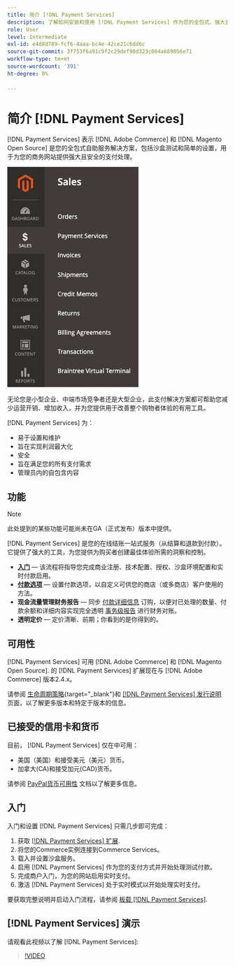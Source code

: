 ```yaml
---
title: 简介 [!DNL Payment Services]
description: 了解如何安装和使用 [!DNL Payment Services] 作为您的全包式、强大且安全的支付处理解决方案 [!DNL Adobe Commerce] 和 [!DNL Magento Open Source] 网站。
role: User
level: Intermediate
exl-id: e4d8d789-fcf6-4aaa-bc4e-42ce21c6dd6c
source-git-commit: 3f753f6a91c9f2c29def90d323c004a689056e71
workflow-type: tm+mt
source-wordcount: '391'
ht-degree: 0%

---
```


# 简介 [!DNL Payment Services]

[!DNL Payment Services] 表示 [!DNL Adobe Commerce] 和 [!DNL Magento Open Source] 是您的全包式自助服务解决方案，包括沙盒测试和简单的设置，用于为您的商务网站提供强大且安全的支付处理。

![[!DNL Payment Services] 扩展管理员视图](assets/admin-view.png)

无论您是小型企业、中端市场竞争者还是大型企业，此支付解决方案都可帮助您减少运营开销、增加收入，并为您提供用于改善整个购物者体验的有用工具。

[!DNL Payment Services] 为：

* 易于设置和维护
* 旨在实现利润最大化
* 安全
* 旨在满足您的所有支付需求
* 管理员内的自包含内容

## 功能

>[!NOTE]
>
>此处提到的某些功能可能尚未在GA（正式发布）版本中提供。

[!DNL Payment Services] 是您的在线结账一站式服务（从结算和退款到付款）。 它提供了强大的工具，为您提供为购买者创建最佳体验所需的洞察和控制。

* [**入门**](onboard.md) — 该流程将指导您完成商业注册、技术配置、授权、沙盒环境配置和实时付款启用。
* [**付款选项**](payments-options.md) — 设置付款选项，以自定义可供您的商店（或多商店）客户使用的方法。
* **现金流量管理财务报告** — 同步 [付款详细信息](order-payment-status.md) 订购，以便对已处理的数量、付款余额和详细内容实现完全透明 [事务级报告](payouts.md) 进行财务对账。
* **透明定价** — 定价清晰、前期；你看到的是你得到的。

## 可用性

[!DNL Payment Services] 可用 [!DNL Adobe Commerce] 和 [!DNL Magento Open Source]. 的 [!DNL Payment Services] 扩展现在与 [!DNL Adobe Commerce] 版本2.4.x。

请参阅 [生命周期策略](https://devdocs.magento.com/release/lifecycle-policy.html){target=&quot;_blank&quot;}和 [[!DNL Payment Services] 发行说明](release-notes.md) 页面，以了解更多版本和特定于版本的信息。

## 已接受的信用卡和货币

目前， [!DNL Payment Services] 仅在中可用：

* 美国（美国）和接受美元（美元）货币。
* 加拿大(CA)和接受加元(CAD)货币。

请参阅 [PayPal货币可用性](https://developer.paypal.com/docs/platforms/checkout/reference/country-availability-advanced-cards/) 文档以了解更多信息。

## 入门

入门和设置 [!DNL Payment Services] 只需几步即可完成：

1. 获取 [[!DNL Payment Services] 扩展](install.md).
1. 将您的Commerce实例连接到Commerce Services。
1. 载入并设置沙盒服务。
1. 启用 [!DNL Payment Services] 作为您的支付方式并开始处理测试付款。
1. 完成商户入门，为您的网站启用实时支付。
1. 激活 [!DNL Payment Services] 处于实时模式以开始处理实时支付。

要获取完整说明并启动入门流程，请参阅 [板载 [!DNL Payment Services]](onboard.md).

## [!DNL Payment Services] 演示

请观看此视频以了解 [!DNL Payment Services]:

>[!VIDEO](https://video.tv.adobe.com/v/343990?quality=12)